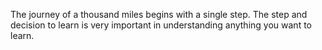 The journey of a thousand miles begins with a single step.
The step and decision to learn is very important in understanding anything you want to learn. 